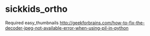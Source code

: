 sickkids_ortho
==============
Required
  easy_thumbnails
  http://geekforbrains.com/how-to-fix-the-decoder-jpeg-not-available-error-when-using-pil-in-python
  
